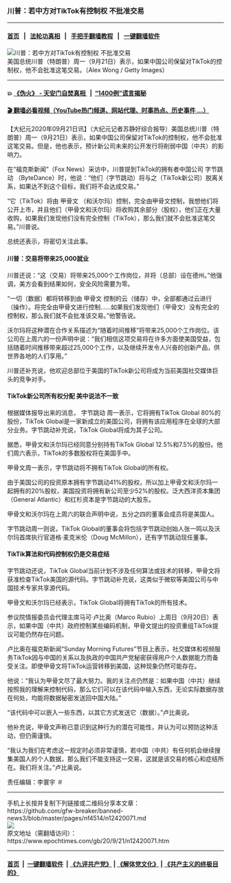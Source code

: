 ### 川普：若中方对TikTok有控制权 不批准交易
------------------------

#### [首页](https://github.com/gfw-breaker/banned-news3/blob/master/README.md) &nbsp;&nbsp;|&nbsp;&nbsp; [法轮功真相](https://github.com/begood0513/basic/blob/master/README.md)  &nbsp;&nbsp;|&nbsp;&nbsp; [手把手翻墙教程](https://github.com/gfw-breaker/guides/wiki)  &nbsp;&nbsp;|&nbsp;&nbsp; [一键翻墙软件](https://github.com/gfw-breaker/nogfw/blob/master/README.md)  



<div><img alt="川普：若中方对TikTok有控制权 不批准交易" class="attachment-djy_600_400 size-djy_600_400 wp-post-image" src="https://i.epochtimes.com/assets/uploads/2020/09/GettyImages-1272685148-600x400.jpg"/>
<div class="caption">
 美国总统川普（特朗普）周一（9月21日）表示，如果中国公司保留对TikTok的控制权，他不会批准这笔交易。（Alex Wong / Getty Images）
</div></div><hr/>

#### 💥 [《伪火》 - 天安门自焚真相 ](http://158.247.195.190:10000/videos/blog/weihuo.html)&nbsp; |&nbsp; [“1400例”谎言揭秘  ](http://158.247.195.190:10000/videos/blog/jiexi1400.html)

#### [ 🎬  翻墙必看视频（YouTube热门频道、网站代理、时事热点、历史事件 ...）](https://github.com/gfw-breaker/links/blob/master/banned.md)

<div><p>
 【大纪元2020年09月21日讯】（大纪元记者苏静好综合报导）美国总统川普（特朗普）周一（9月21日）表示，如果中国公司保留对TikTok的控制权，他不会批准这笔交易。但是，他也表示，预计新公司未来的公开发行将削弱中国（中共）的影响力。
</p>
<p>
 在“福克斯新闻”（Fox News）采访中，川普提到TikTok的拥有者中国公司
 <ok href="https://www.epochtimes.com/gb/tag/%E5%AD%97%E8%8A%82%E8%B7%B3%E5%8A%A8.html">
  字节跳动
 </ok>
 （ByteDance）时，他说：“他们（字节跳动）将与之（TikTok新公司）脱离关系，如果达不到这个目标，我们将不会达成交易。”
</p>
<p>
 “它（TikTok）将由
 <ok href="https://www.epochtimes.com/gb/tag/%E7%94%B2%E9%AA%A8%E6%96%87.html">
  甲骨文
 </ok>
 （和沃尔玛）控制，完全由甲骨文控制，我想他们将公开上市，并且他们（甲骨文和沃尔玛）将收购其余部分（股权），他们正在大量收购，如果我们发现他们没有完全控制（TikTok），那么我们就不会批准这笔交易。”川普说。
</p>
<p>
 总统还表示，将密切关注此事。
</p>
<h4>
 川普：交易将带来25,000就业
</h4>
<p>
 川普还说：“这（交易）将带来25,000个工作岗位，并将（总部）设在德州。”他强调，美方会看到结果如何，安全风险需要为零。
</p>
<p>
 “一切（数据）都将转移到由
 <ok href="https://www.epochtimes.com/gb/tag/%E7%94%B2%E9%AA%A8%E6%96%87.html">
  甲骨文
 </ok>
 控制的云（储存）中，全部都通过云进行（操作）。将完全由甲骨文进行控制……如果我们发现他们（甲骨文）没有完全的控制权，那么我们就不会批准该交易。”他警告说。
</p>
<p>
 沃尔玛将这种潜在合作关系描述为“随着时间推移”将带来25,000个工作岗位。该公司在上周六的一份声明中说：“我们相信这项交易将在许多方面使美国受益，包括随着时间推移带来超过25,000个工作，以及继续开发令人兴奋的创新产品，供世界各地的人们享用。”
</p>
<p>
 川普还补充说，他欢迎总部位于美国的TikTok新公司将成为当前美国社交媒体巨头的竞争对手。
</p>
<h4>
 TikTok新公司所有权分配 美中说法不一致
</h4>
<p>
 根据媒体报导出来的消息，
 <ok href="https://www.epochtimes.com/gb/tag/%E5%AD%97%E8%8A%82%E8%B7%B3%E5%8A%A8.html">
  字节跳动
 </ok>
 周一表示，它将拥有TikTok Global 80%的股份，TikTok Global是一家新成立的美国公司，将拥有该应用程序在全球的大部分业务。字节跳动补充说，TikTok Global将成为其子公司。
</p>
<p>
 据悉，甲骨文和沃尔玛已经同意分别持有TikTok Global 12.5%和7.5%的股份。他们周六表示，TikTok的多数股权将在美国手中。
</p>
<p>
 甲骨文周一表示，字节跳动将不拥有TikTok Global的所有权。
</p>
<p>
 由于美国公司的投资原本拥有字节跳动41%的股权，所以加上甲骨文和沃尔玛一起拥有的20%股权，美国投资将拥有新公司至少52%的股权。泛大西洋资本集团（General Atlantic）和红杉资本是字节跳动的大股东。
</p>
<p>
 甲骨文和沃尔玛在上周六的联合声明中说，五分之四的董事会成员将是美国人。
</p>
<p>
 字节跳动周一则说，TikTok Global的董事会将包括字节跳动创始人张一鸣以及沃尔玛首席执行官道格·麦克米伦（Doug McMillon），还有字节跳动现任董事。
</p>
<h4>
 TikTik算法和代码控制权仍是交易症结
</h4>
<p>
 字节跳动还说，TikTok Global当前计划不涉及任何算法或技术的转移，甲骨文将获准检查TikTok美国的源代码。字节跳动补充说，这类似于微软等美国公司与中国技术专家共享源代码。
</p>
<p>
 甲骨文和沃尔玛已经表示，TikTok Global将拥有TikTok的所有技术。
</p>
<p>
 参议院情报委员会代理主席马可·卢比奥（Marco Rubio）上周日（9月20日）表示，如果中国（中共）政府控制某些编码机制，甲骨文提出的投资重组TikTok提议可能仍然存在问题。
</p>
<p>
 卢比奥在福克斯新闻“Sunday Morning Futures”节目上表示，社交媒体和视频服务TikTok因与中国的关系以及执政的中国共产党秘密获得用户个人数据能力而备受关注。即使甲骨文将TikTok运营转移到美国，这种现象仍然可能存在。
</p>
<p>
 他说：“我认为甲骨文尽了最大努力。我的关注点仍然是：如果中国（中共）继续按照我的理解来控制代码，那么它们可以在该代码中输入东西，无论实际数据存放在何处，均能将数据秘密发送回中国大陆。”
</p>
<p>
 “该代码中可以嵌入一些东西，以其它方式发送它（数据）。”卢比奥说。
</p>
<p>
 他补充说，甲骨文声称已意识到这种行为的潜在可能性，并认为可以预防这种活动，但仍需谨慎。
</p>
<p>
 “我认为我们在考虑这一规定时必须非常谨慎，若中国（中共）有任何机会继续搜集美国人的个人数据，那么我们不能支持这一交易，这就是该交易的核心和症结所在。我们将关注。”卢比奥说。
</p>
<p>
 责任编辑：李寰宇 ＃
</p>
</div>
<hr/>
手机上长按并复制下列链接或二维码分享本文章：<br/>
https://github.com/gfw-breaker/banned-news3/blob/master/pages/nf4514/n12420071.md <br/>
<a href='https://github.com/gfw-breaker/banned-news3/blob/master/pages/nf4514/n12420071.md'><img src='https://github.com/gfw-breaker/banned-news3/blob/master/pages/nf4514/n12420071.md.png'/></a> <br/>
原文地址（需翻墙访问）：https://www.epochtimes.com/gb/20/9/21/n12420071.htm


------------------------
#### [首页](https://github.com/gfw-breaker/banned-news3/blob/master/README.md) &nbsp;|&nbsp; [一键翻墙软件](https://github.com/gfw-breaker/nogfw/blob/master/README.md) &nbsp;| [《九评共产党》](https://github.com/gfw-breaker/9ping.md/blob/master/README.md#九评之一评共产党是什么) | [《解体党文化》](https://github.com/gfw-breaker/jtdwh.md/blob/master/README.md) | [《共产主义的终极目的》](https://github.com/gfw-breaker/gczydzjmd.md/blob/master/README.md)


<img src='http://gfw-breaker.win/banned-news3/pages/nf4514/n12420071.md' width='0px' height='0px'/>